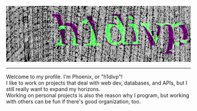 <div align="center">
    <img src="img4.png" alt="Profile image">
</div>
<hr>
<p>
    Welcome to my profile. I'm Phoenix, or "h1divp"! <br>
    I like to work on projects that deal with web dev, databases, and APIs, but I still really want to expand my horizons.<br>
    Working on personal projects is also the reason why I program, but working with others can be fun if there's good organization, too.
</p>
